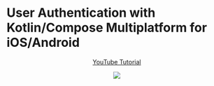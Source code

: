 # User Authentication with Kotlin/Compose Multiplatform for iOS/Android
<p align="center">
  <a href="https://youtu.be/mLfqCyO8-Bc" align="center">YouTube Tutorial</a>
</p>
<p align="center">
  <img src="https://i.postimg.cc/prL00BP8/KMP-AUTH-1.jpg" href="https://youtu.be/mLfqCyO8-Bc">
</p>
